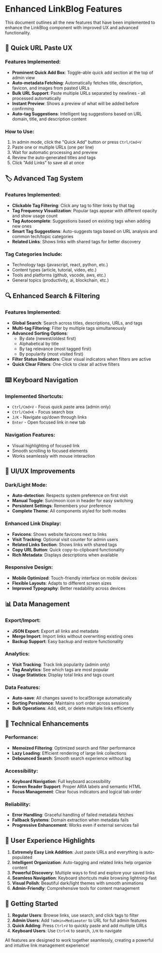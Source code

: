 # Enhanced LinkBlog Features

This document outlines all the new features that have been implemented to enhance the LinkBlog component with improved UX and advanced functionality.

## 🚀 Quick URL Paste UX

### Features Implemented:
- **Prominent Quick Add Box**: Toggle-able quick add section at the top of admin view
- **Auto-metadata Fetching**: Automatically fetches title, description, favicon, and images from pasted URLs
- **Bulk URL Support**: Paste multiple URLs separated by newlines - all processed automatically
- **Instant Preview**: Shows a preview of what will be added before confirming
- **Auto-tag Suggestions**: Intelligent tag suggestions based on URL domain, title, and description content

### How to Use:
1. In admin mode, click the "Quick Add" button or press `Ctrl/Cmd+V`
2. Paste one or multiple URLs (one per line)
3. Wait for automatic processing and preview
4. Review the auto-generated titles and tags
5. Click "Add Links" to save all at once

## 🏷️ Advanced Tag System

### Features Implemented:
- **Clickable Tag Filtering**: Click any tag to filter links by that tag
- **Tag Frequency Visualization**: Popular tags appear with different opacity and show usage count
- **Tag Autocomplete**: Suggestions based on existing tags when adding new ones
- **Smart Tag Suggestions**: Auto-suggests tags based on URL analysis and common tech/topic categories
- **Related Links**: Shows links with shared tags for better discovery

### Tag Categories Include:
- Technology tags (javascript, react, python, etc.)
- Content types (article, tutorial, video, etc.)
- Tools and platforms (github, vscode, aws, etc.)
- General topics (productivity, ai, blockchain, etc.)

## 🔍 Enhanced Search & Filtering

### Features Implemented:
- **Global Search**: Search across titles, descriptions, URLs, and tags
- **Multi-tag Filtering**: Filter by multiple tags simultaneously
- **Advanced Sorting Options**:
  - By date (newest/oldest first)
  - Alphabetical by title
  - By tag relevance (most tagged first)
  - By popularity (most visited first)
- **Filter Status Indicators**: Clear visual indicators when filters are active
- **Quick Clear Filters**: One-click to clear all active filters

## ⌨️ Keyboard Navigation

### Implemented Shortcuts:
- `Ctrl/Cmd+V` - Focus quick paste area (admin only)
- `Ctrl/Cmd+K` - Focus search box
- `J/K` - Navigate up/down through links
- `Enter` - Open focused link in new tab

### Navigation Features:
- Visual highlighting of focused link
- Smooth scrolling to focused elements
- Works seamlessly with mouse interaction

## 🎨 UI/UX Improvements

### Dark/Light Mode:
- **Auto-detection**: Respects system preference on first visit
- **Manual Toggle**: Sun/moon icon in header for easy switching
- **Persistent Settings**: Remembers your preference
- **Complete Theme**: All components styled for both modes

### Enhanced Link Display:
- **Favicons**: Shows website favicons next to links
- **Visit Tracking**: Optional visit counter for admin users
- **Related Links Section**: Shows links with shared tags
- **Copy URL Button**: Quick copy-to-clipboard functionality
- **Rich Metadata**: Displays descriptions when available

### Responsive Design:
- **Mobile Optimized**: Touch-friendly interface on mobile devices
- **Flexible Layouts**: Adapts to different screen sizes
- **Improved Typography**: Better readability across devices

## 📊 Data Management

### Export/Import:
- **JSON Export**: Export all links and metadata
- **Merge Import**: Import links without overwriting existing ones
- **Backup Support**: Easy backup and restore functionality

### Analytics:
- **Visit Tracking**: Track link popularity (admin only)
- **Tag Analytics**: See which tags are most popular
- **Usage Statistics**: Display total links and tags count

### Data Features:
- **Auto-save**: All changes saved to localStorage automatically
- **Sorting Persistence**: Maintains sort order across sessions
- **Bulk Operations**: Add, edit, or delete multiple links efficiently

## 🔧 Technical Enhancements

### Performance:
- **Memoized Filtering**: Optimized search and filter performance
- **Lazy Loading**: Efficient rendering of large link collections
- **Debounced Search**: Smooth search experience without lag

### Accessibility:
- **Keyboard Navigation**: Full keyboard accessibility
- **Screen Reader Support**: Proper ARIA labels and semantic HTML
- **Focus Management**: Clear focus indicators and logical tab order

### Reliability:
- **Error Handling**: Graceful handling of failed metadata fetches
- **Fallback Systems**: Domain extraction when metadata fails
- **Progressive Enhancement**: Works even if external services fail

## 🎯 User Experience Highlights

1. **Extremely Easy Link Addition**: Just paste URLs and everything is auto-populated
2. **Intelligent Organization**: Auto-tagging and related links help organize content
3. **Powerful Discovery**: Multiple ways to find and explore your saved links
4. **Seamless Navigation**: Keyboard shortcuts make browsing lightning-fast
5. **Visual Polish**: Beautiful dark/light themes with smooth animations
6. **Admin-Friendly**: Comprehensive tools for content management

## 🚦 Getting Started

1. **Regular Users**: Browse links, use search, and click tags to filter
2. **Admin Users**: Add `?admin=Mediaeater` to URL for full admin features
3. **Quick Adding**: Press `Ctrl+V` to quickly paste and add multiple URLs
4. **Keyboard Users**: Use `Ctrl+K` to search, `J/K` to navigate

All features are designed to work together seamlessly, creating a powerful and intuitive link management experience!